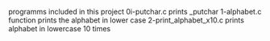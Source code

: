programms included in this project
0i-putchar.c prints _putchar
1-alphabet.c function prints the alphabet in lower case 
2-print_alphabet_x10.c prints alphabet in lowercase 10 times


